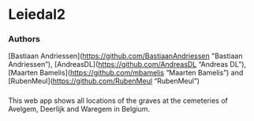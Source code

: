 Leiedal2
========

### Authors
[Bastiaan Andriessen](https://github.com/BastiaanAndriessen "Bastiaan Andriessen”),
[AndreasDL](https://github.com/AndreasDL “Andreas DL”),
[Maarten Bamelis](https://github.com/mbamelis “Maarten Bamelis”) and
[RubenMeul](https://github.com/RubenMeul “RubenMeul”)

###
This web app shows all locations of the graves at the cemeteries of Avelgem, Deerlijk and Waregem in Belgium.
